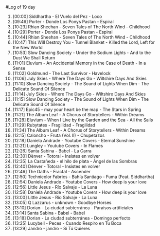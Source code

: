 #Log of 19 day

1. [00:00] Siddhartha - El Vuelo del Pez - Loco
1. [09:46] Porter - Donde Los Ponys Pastan - Espiral
1. [10:23] Rhian Sheehan - Seven Tales of The North Wind - Childhood
1. [10:29] Porter - Donde Los Ponys Pastan - Espiral
1. [10:44] Rhian Sheehan - Seven Tales of The North Wind - Childhood
1. [10:47] This Will Destroy You - Tunnel Blanket - Killed the Lord, Left for the New World
1. [10:53] Slow Dancing Society - Under the Sodium Lights - And to the Dust We Shall Return
1. [11:01] Eluvium - An Accidental Memory in the Case of Death - In a Sense
1. [11:02] Goldmund - The Last Survivor - Havelock
1. [11:06] July Skies - Where The Days Go - Wiltshire Days And Skies
1. [11:10] Slow Dancing Society - The Sound of Lights When Dim - The Delicate Sound Of Silence
1. [11:14] July Skies - Where The Days Go - Wiltshire Days And Skies
1. [11:15] Slow Dancing Society - The Sound of Lights When Dim - The Delicate Sound Of Silence
1. [11:17] Epic45 - may your heart be the map - The Stars in Spring
1. [11:21] The Album Leaf - A Chorus of Storytellers - Within Dreams
1. [11:28] Eluvium - When I Live by the Garden and the Sea - All the Sails
1. [11:29] Rubytates - Fragilidad - Fragilidad
1. [11:34] The Album Leaf - A Chorus of Storytellers - Within Dreams
1. [12:15] Caloncho - Fruta (Vol. II) - Chupetazos
1. [12:18] Daniela Andrade - Youtube Covers - Eternal Sunshine
1. [12:21] Lungley - Youtube Covers - In Flames
1. [12:26] Santa Sabina - Babel - La Garra
1. [12:30] Dënver - Totoral - Insistes en volver
1. [12:35] La Castañeda - el hilo de plata - Ángel de las Sombras
1. [12:40] Dënver - Totoral - Insistes en volver
1. [12:46] The Oaths - Fractal - Ascender
1. [12:50] Technicolor Fabrics - Bahía Santiago - Fuma (Feat. Siddhartha)
1. [12:54] Daniela Andrade - Youtube Covers - How deep is your love
1. [12:56] Little Jesus - Río Salvaje - La Luna
1. [12:58] Daniela Andrade - Youtube Covers - How deep is your love
1. [13:00] Little Jesus - Río Salvaje - La Luna
1. [13:05] Q Lazzarus - unknown - Goodbye Horses
1. [13:10] Dorian - La ciudad subterránea - Paraísos artificiales
1. [13:14] Santa Sabina - Babel - Babel
1. [13:18] Dorian - La ciudad subterránea - Domingo perfecto
1. [13:25] Lucybell - Peces - Cuando Respiro en Tu Boca
1. [13:29] Jandro - jandro - Si Tú Quieres
